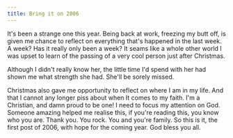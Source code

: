 ```yaml
---
title: Bring it on 2006
---
```

It's been a strange one this year. Being back at work, freezing my butt off, is given me chance to reflect on everything that's happened in the last week. A week? Has it really only been a week? It seams like a whole other world I was upset to learn of the passing of a very cool person just after Christmas.

Although I didn't really know her, the little time I'd spend with her had shown me what strength she had. She'll be sorely missed. 

Christmas also gave me opportunity to reflect on where I am in my life. And that I cannot any longer piss about when It comes to my faith. I'm a Christian, and damn proud to be one! I need to focus my attention on God. Someone amazing helped me realise this, if you're reading this, you know who you are. Thank you. You rock. You and you're family. So this is it, the first post of 2006, with hope for the coming year. God bless you all.